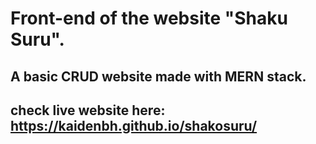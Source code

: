 # Front-end of the website "Shaku Suru". 
## A basic CRUD website made with MERN stack. 
## check live website here: https://kaidenbh.github.io/shakosuru/
